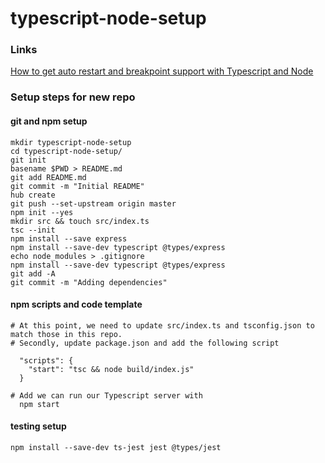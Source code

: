 # typescript-node-setup

### Links

[How to get auto restart and breakpoint support with Typescript and Node](https://medium.com/aherforth/how-to-get-auto-restart-and-breakpoint-support-with-typescript-and-node-5af589dd8687)


### Setup steps for new repo

#### git and npm setup
```
mkdir typescript-node-setup
cd typescript-node-setup/
git init
basename $PWD > README.md
git add README.md
git commit -m "Initial README"
hub create
git push --set-upstream origin master
npm init --yes
mkdir src && touch src/index.ts
tsc --init
npm install --save express
npm install --save-dev typescript @types/express
echo node_modules > .gitignore
npm install --save-dev typescript @types/express
git add -A
git commit -m "Adding dependencies"
```

#### npm scripts and code template
```
# At this point, we need to update src/index.ts and tsconfig.json to match those in this repo.
# Secondly, update package.json and add the following script

  "scripts": {
    "start": "tsc && node build/index.js"
  }

# Add we can run our Typescript server with
  npm start
```

#### testing setup
```
npm install --save-dev ts-jest jest @types/jest
```
